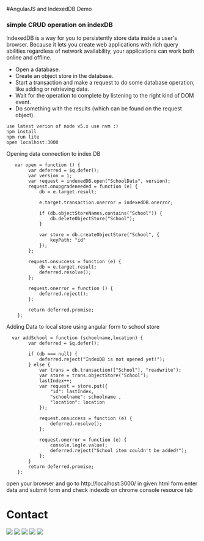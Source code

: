 #AngularJS and IndexedDB Demo

### simple CRUD operation on indexDB

IndexedDB is a way for you to persistently store data inside a user's browser. Because it lets you create web applications with rich query abilities regardless of network availability, your applications can work both online and offline. 

- Open a database.
- Create an object store in the database. 
- Start a transaction and make a request to do some database operation,   like adding or retrieving data.
- Wait for the operation to complete by listening to the right kind of DOM event.
- Do something with the results (which can be found on the request object).

```
use latest verion of node v5.x use nvm :)
npm install
npm run lite
open localhost:3000

```
Opening data connection to index DB

```
   var open = function () {
        var deferred = $q.defer();
        var version = 1;
        var request = indexedDB.open("SchoolData", version);
        request.onupgradeneeded = function (e) {
            db = e.target.result;

            e.target.transaction.onerror = indexedDB.onerror;

            if (db.objectStoreNames.contains("School")) {
                db.deleteObjectStore("School");
            }

            var store = db.createObjectStore("School", {
                keyPath: "id"
            });
        };

        request.onsuccess = function (e) {
            db = e.target.result;
            deferred.resolve();
        };

        request.onerror = function () {
            deferred.reject();
        };

        return deferred.promise;
    };

```
Adding Data to local store using angular form to school store

```
  var addSchool = function (schoolname,location) {
        var deferred = $q.defer();

        if (db === null) {
            deferred.reject("IndexDB is not opened yet!");
        } else {
            var trans = db.transaction(["School"], "readwrite");
            var store = trans.objectStore("School");
            lastIndex++;
            var request = store.put({
                "id": lastIndex,
                "schoolname": schoolname ,
                "location": location
            });

            request.onsuccess = function (e) {
                deferred.resolve();
            };

            request.onerror = function (e) {
                console.log(e.value);
                deferred.reject("School item couldn't be added!");
            };
        }
        return deferred.promise;
    };
```
open your browser and go to http://localhost:3000/
in given html form enter data and submit form and check indexdb on chrome console resource tab

Contact
====================
[<img src="https://s3-us-west-2.amazonaws.com/martinsocial/MARTIN2.png" />](http://gennexttraining.herokuapp.com/)
[<img src="https://s3-us-west-2.amazonaws.com/martinsocial/github.png" />](https://github.com/tkssharma)
[<img src="https://s3-us-west-2.amazonaws.com/martinsocial/mail.png" />](mailto:tarun.softengg@gmail.com)
[<img src="https://s3-us-west-2.amazonaws.com/martinsocial/linkedin.png" />](https://www.linkedin.com/in/tkssharma)
[<img src="https://s3-us-west-2.amazonaws.com/martinsocial/twitter.png" />](https://twitter.com/tkssharma)